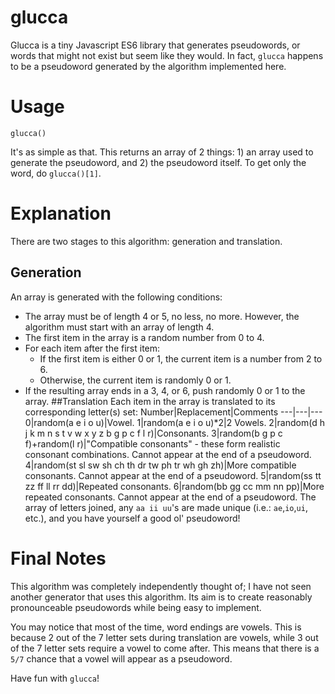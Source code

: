 # glucca
Glucca is a tiny Javascript ES6 library that generates pseudowords, or words that might not exist but seem like they would. In fact, `glucca` happens to be a pseudoword generated by the algorithm implemented here.

# Usage
    glucca()
It's as simple as that. This returns an array of 2 things: 1) an array used to generate the pseudoword, and 2) the pseudoword itself. To get only the word, do `glucca()[1]`.
# Explanation
There are two stages to this algorithm: generation and translation.
## Generation
An array is generated with the following conditions:
- The array must be of length 4 or 5, no less, no more. However, the algorithm must start with an array of length 4.
- The first item in the array is a random number from 0 to 4.
- For each item after the first item:
  - If the first item is either 0 or 1, the current item is a number from 2 to 6.
  - Otherwise, the current item is randomly 0 or 1.
- If the resulting array ends in a 3, 4, or 6, push randomly 0 or 1 to the array.
##Translation
Each item in the array is translated to its corresponding letter(s) set:
Number|Replacement|Comments
---|---|---
0|random(a e i o u)|Vowel.
1|random(a e i o u)*2|2 Vowels.
2|random(d h j k m n s t v w x y z b g p c f l r)|Consonants.
3|random(b g p c f)+random(l r)|"Compatible consonants" - these form realistic consonant combinations. Cannot appear at the end of a pseudoword.
4|random(st sl sw sh ch th dr tw ph tr wh gh zh)|More compatible consonants. Cannot appear at the end of a pseudoword.
5|random(ss tt zz ff ll rr dd)|Repeated consonants.
6|random(bb gg cc mm nn pp)|More repeated consonants. Cannot appear at the end of a pseudoword.
The array of letters joined, any `aa ii uu`'s are made unique (i.e.: `ae`,`io`,`ui`, etc.), and you have yourself a good ol' pseudoword!
# Final Notes
This algorithm was completely independently thought of; I have not seen another generator that uses this algorithm. Its aim is to create reasonably pronounceable pseudowords while being easy to implement.

You may notice that most of the time, word endings are vowels. This is because 2 out of the 7 letter sets during translation are vowels, while 3 out of the 7 letter sets require a vowel to come after. This means that there is a `5/7` chance that a vowel will appear as a pseudoword.

Have fun with `glucca`!
